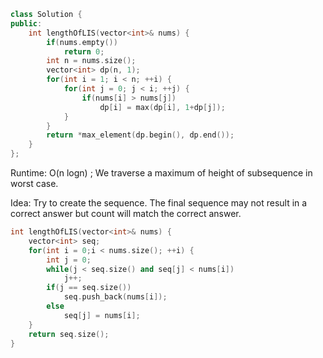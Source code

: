 ```cpp
class Solution {
public:
    int lengthOfLIS(vector<int>& nums) {
        if(nums.empty())
            return 0;
        int n = nums.size();
        vector<int> dp(n, 1);
        for(int i = 1; i < n; ++i) {
            for(int j = 0; j < i; ++j) {
                if(nums[i] > nums[j])
                    dp[i] = max(dp[i], 1+dp[j]);
            }
        }
        return *max_element(dp.begin(), dp.end());
    }
};
```

Runtime: O(n logn) ; We traverse a maximum of height of subsequence in worst case.

Idea: Try to create the sequence. The final sequence may not result in a correct answer but count will match the correct answer.
```cpp
int lengthOfLIS(vector<int>& nums) {
    vector<int> seq;
    for(int i = 0;i < nums.size(); ++i) {
        int j = 0; 
        while(j < seq.size() and seq[j] < nums[i])
            j++;
        if(j == seq.size())
            seq.push_back(nums[i]);
        else
            seq[j] = nums[i];
    }
    return seq.size();
}
```
